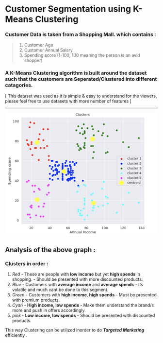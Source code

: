 # Customer Segmentation using K-Means Clustering

### Customer Data is taken from a Shopping Mall. which contains :     

> 1.   Customer Age
> 2.   Customer Annual Salary
> 3.   Spending score (1-100, 100 meaning the person is an avid shopper)

### A K-Means Clustering algorithm is built around the dataset such that the customers are Seperated/Clustered into different catagories.

[ This dataset was used as it is simple & easy to understand for the viewers, please feel free to use datasets with more number of features ]

---
![graph](plot.png)

## Analysis of the above graph :

### Clusters in order :
1.   *Red* - These are people with **low income** but yet **high spends** in shopping. - Should be presented with more discounted products.
2.   *Blue* - Customers with **average income** and **average spends** - Its volatile and much cant be done to this segment.
3.   *Green* - Customers with **high income**, **high spends** - Must be presented with premium products.
4.   *Cyan* - **High income, low spends** - Make them understand the brand/s more and push in offers accordingly.
5.   *pink* - **Low income, low spends** - Should be presented with discounted products.

This way Clustering can be utilized inorder to do ***Targeted Marketing*** efficiently .
